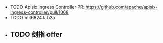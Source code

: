- TODO Apisix Ingress Controller PR: https://github.com/apache/apisix-ingress-controller/pull/1068
- TODO mit6824 lab2a
- TODO 剑指 offer
	-